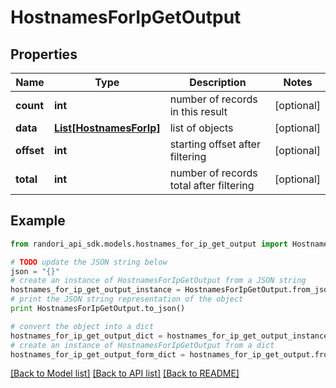 # HostnamesForIpGetOutput


## Properties

Name | Type | Description | Notes
------------ | ------------- | ------------- | -------------
**count** | **int** | number of records in this result | [optional] 
**data** | [**List[HostnamesForIp]**](HostnamesForIp.md) | list of objects | [optional] 
**offset** | **int** | starting offset after filtering | [optional] 
**total** | **int** | number of records total after filtering | [optional] 

## Example

```python
from randori_api_sdk.models.hostnames_for_ip_get_output import HostnamesForIpGetOutput

# TODO update the JSON string below
json = "{}"
# create an instance of HostnamesForIpGetOutput from a JSON string
hostnames_for_ip_get_output_instance = HostnamesForIpGetOutput.from_json(json)
# print the JSON string representation of the object
print HostnamesForIpGetOutput.to_json()

# convert the object into a dict
hostnames_for_ip_get_output_dict = hostnames_for_ip_get_output_instance.to_dict()
# create an instance of HostnamesForIpGetOutput from a dict
hostnames_for_ip_get_output_form_dict = hostnames_for_ip_get_output.from_dict(hostnames_for_ip_get_output_dict)
```
[[Back to Model list]](../README.md#documentation-for-models) [[Back to API list]](../README.md#documentation-for-api-endpoints) [[Back to README]](../README.md)


